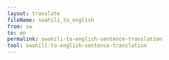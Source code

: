 ```yaml
---
layout: translate
fileName: swahili_to_english
from: sw
to: en
permalink: swahili-to-english-sentence-translation
tool: swahili-to-english-sentence-translation
---
```

